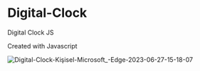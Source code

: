 # Digital-Clock
Digital Clock JS

Created with Javascript

![Digital-Clock-Kişisel-Microsoft_-Edge-2023-06-27-15-18-07](https://github.com/botanbrk/Digital-Clock/assets/129686736/ab93d027-8969-4483-81cc-67f4ed3966cb)
